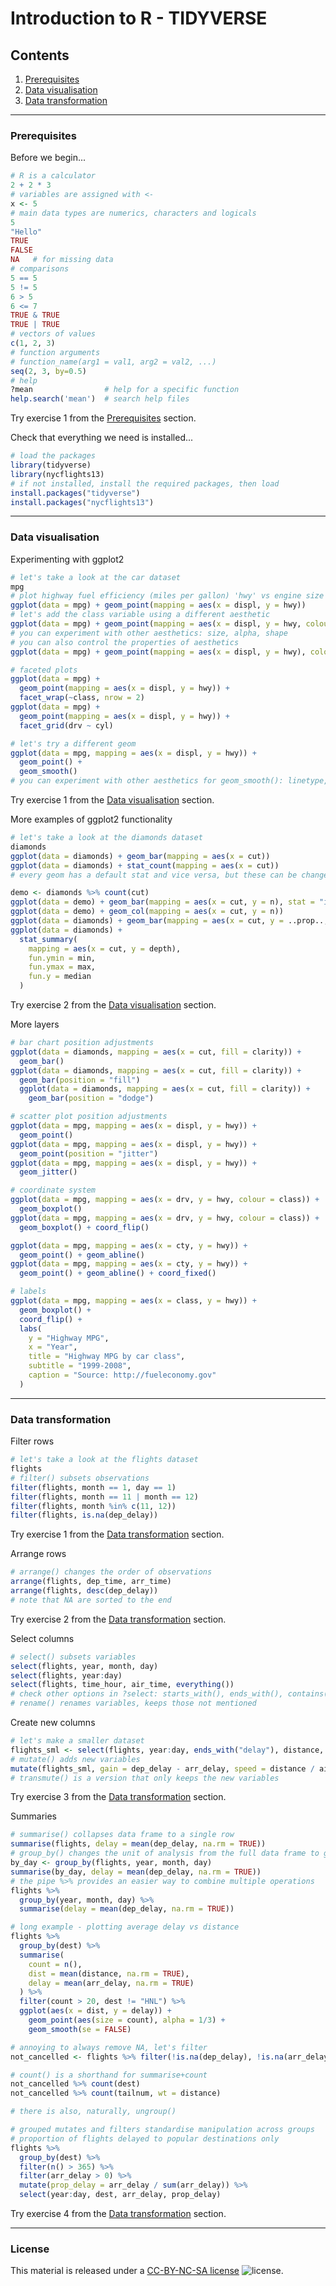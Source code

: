 # Introduction to R - TIDYVERSE

## Contents

1. [Prerequisites](#prerequisites)
2. [Data visualisation](#data-visualisation)
3. [Data transformation](#data-transformation)

---
### Prerequisites

Before we begin...
```R
# R is a calculator
2 + 2 * 3
# variables are assigned with <-
x <- 5
# main data types are numerics, characters and logicals
5
"Hello"
TRUE
FALSE
NA   # for missing data
# comparisons
5 == 5
5 != 5
6 > 5
6 <= 7
TRUE & TRUE
TRUE | TRUE
# vectors of values
c(1, 2, 3)
# function arguments
# function_name(arg1 = val1, arg2 = val2, ...)
seq(2, 3, by=0.5)
# help
?mean                # help for a specific function
help.search('mean')  # search help files
```

Try exercise 1 from the [Prerequisites](Exercises.md#prerequisites) section.

Check that everything we need is installed...
```R
# load the packages
library(tidyverse)
library(nycflights13)
# if not installed, install the required packages, then load
install.packages("tidyverse")
install.packages("nycflights13")
```

---
### Data visualisation

Experimenting with ggplot2
```R
# let's take a look at the car dataset
mpg
# plot highway fuel efficiency (miles per gallon) 'hwy' vs engine size (litres) 'displ'
ggplot(data = mpg) + geom_point(mapping = aes(x = displ, y = hwy))
# let's add the class variable using a different aesthetic
ggplot(data = mpg) + geom_point(mapping = aes(x = displ, y = hwy, colour = class))
# you can experiment with other aesthetics: size, alpha, shape
# you can also control the properties of aesthetics
ggplot(data = mpg) + geom_point(mapping = aes(x = displ, y = hwy), colour = "blue")

# faceted plots
ggplot(data = mpg) +
  geom_point(mapping = aes(x = displ, y = hwy)) +
  facet_wrap(~class, nrow = 2)
ggplot(data = mpg) +
  geom_point(mapping = aes(x = displ, y = hwy)) +
  facet_grid(drv ~ cyl)

# let's try a different geom
ggplot(data = mpg, mapping = aes(x = displ, y = hwy)) +
  geom_point() +
  geom_smooth()
# you can experiment with other aesthetics for geom_smooth(): linetype, group, colour
```

Try exercise 1 from the [Data visualisation](Exercises.md#data-visualisation) section.

More examples of ggplot2 functionality
```R
# let's take a look at the diamonds dataset
diamonds
ggplot(data = diamonds) + geom_bar(mapping = aes(x = cut))
ggplot(data = diamonds) + stat_count(mapping = aes(x = cut))
# every geom has a default stat and vice versa, but these can be changed

demo <- diamonds %>% count(cut)
ggplot(data = demo) + geom_bar(mapping = aes(x = cut, y = n), stat = "identity")
ggplot(data = demo) + geom_col(mapping = aes(x = cut, y = n))
ggplot(data = diamonds) + geom_bar(mapping = aes(x = cut, y = ..prop.., group = 1))
ggplot(data = diamonds) +
  stat_summary(
    mapping = aes(x = cut, y = depth),
    fun.ymin = min,
    fun.ymax = max,
    fun.y = median
  )
```

Try exercise 2 from the [Data visualisation](Exercises.md#data-visualisation) section.

More layers
```R
# bar chart position adjustments
ggplot(data = diamonds, mapping = aes(x = cut, fill = clarity)) +
  geom_bar()
ggplot(data = diamonds, mapping = aes(x = cut, fill = clarity)) +
  geom_bar(position = "fill")
  ggplot(data = diamonds, mapping = aes(x = cut, fill = clarity)) +
    geom_bar(position = "dodge")

# scatter plot position adjustments
ggplot(data = mpg, mapping = aes(x = displ, y = hwy)) +
  geom_point()
ggplot(data = mpg, mapping = aes(x = displ, y = hwy)) +
  geom_point(position = "jitter")
ggplot(data = mpg, mapping = aes(x = displ, y = hwy)) +
  geom_jitter()

# coordinate system
ggplot(data = mpg, mapping = aes(x = drv, y = hwy, colour = class)) +
  geom_boxplot()
ggplot(data = mpg, mapping = aes(x = drv, y = hwy, colour = class)) +
  geom_boxplot() + coord_flip()

ggplot(data = mpg, mapping = aes(x = cty, y = hwy)) +
  geom_point() + geom_abline()
ggplot(data = mpg, mapping = aes(x = cty, y = hwy)) +
  geom_point() + geom_abline() + coord_fixed()

# labels
ggplot(data = mpg, mapping = aes(x = class, y = hwy)) +
  geom_boxplot() +
  coord_flip() +
  labs(
    y = "Highway MPG",
    x = "Year",
    title = "Highway MPG by car class",
    subtitle = "1999-2008",
    caption = "Source: http://fueleconomy.gov"
  )
```

---
### Data transformation

Filter rows
```R
# let's take a look at the flights dataset
flights
# filter() subsets observations
filter(flights, month == 1, day == 1)
filter(flights, month == 11 | month == 12)
filter(flights, month %in% c(11, 12))
filter(flights, is.na(dep_delay))
```

Try exercise 1 from the [Data transformation](Exercises.md#data-transformation) section.

Arrange rows
```R
# arrange() changes the order of observations
arrange(flights, dep_time, arr_time)
arrange(flights, desc(dep_delay))
# note that NA are sorted to the end
```

Try exercise 2 from the [Data transformation](Exercises.md#data-transformation) section.

Select columns
```R
# select() subsets variables
select(flights, year, month, day)
select(flights, year:day)
select(flights, time_hour, air_time, everything())
# check other options in ?select: starts_with(), ends_with(), contains() etc.
# rename() renames variables, keeps those not mentioned
```

Create new columns
```R
# let's make a smaller dataset
flights_sml <- select(flights, year:day, ends_with("delay"), distance, air_time)
# mutate() adds new variables
mutate(flights_sml, gain = dep_delay - arr_delay, speed = distance / air_time * 60)
# transmute() is a version that only keeps the new variables
```

Try exercise 3 from the [Data transformation](Exercises.md#data-transformation) section.

Summaries
```R
# summarise() collapses data frame to a single row
summarise(flights, delay = mean(dep_delay, na.rm = TRUE))
# group_by() changes the unit of analysis from the full data frame to groups
by_day <- group_by(flights, year, month, day)
summarise(by_day, delay = mean(dep_delay, na.rm = TRUE))
# the pipe %>% provides an easier way to combine multiple operations
flights %>%
  group_by(year, month, day) %>%
  summarise(delay = mean(dep_delay, na.rm = TRUE))

# long example - plotting average delay vs distance
flights %>%
  group_by(dest) %>%
  summarise(
    count = n(),
    dist = mean(distance, na.rm = TRUE),
    delay = mean(arr_delay, na.rm = TRUE)
  ) %>%
  filter(count > 20, dest != "HNL") %>%
  ggplot(aes(x = dist, y = delay)) +
    geom_point(aes(size = count), alpha = 1/3) +
    geom_smooth(se = FALSE)

# annoying to always remove NA, let's filter
not_cancelled <- flights %>% filter(!is.na(dep_delay), !is.na(arr_delay))

# count() is a shorthand for summarise+count
not_cancelled %>% count(dest)
not_cancelled %>% count(tailnum, wt = distance)

# there is also, naturally, ungroup()

# grouped mutates and filters standardise manipulation across groups
# proportion of flights delayed to popular destinations only
flights %>%
  group_by(dest) %>%
  filter(n() > 365) %>%
  filter(arr_delay > 0) %>%
  mutate(prop_delay = arr_delay / sum(arr_delay)) %>%
  select(year:day, dest, arr_delay, prop_delay)
```

Try exercise 4 from the [Data transformation](Exercises.md#data-transformation) section.

---
### License

This material is released under a
[CC-BY-NC-SA license](https://creativecommons.org/licenses/by-nc-sa/4.0/) ![license](https://licensebuttons.net/l/by-nc-sa/3.0/88x31.png).
